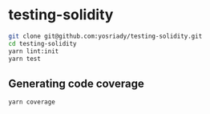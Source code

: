 # testing-solidity

```bash
git clone git@github.com:yosriady/testing-solidity.git
cd testing-solidity
yarn lint:init
yarn test
```

## Generating code coverage

```bash
yarn coverage
```